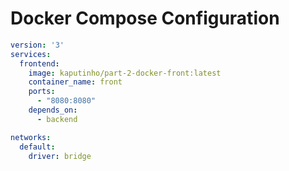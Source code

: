 # Docker Compose Configuration

```yaml
version: '3'
services:
  frontend:
    image: kaputinho/part-2-docker-front:latest
    container_name: front
    ports:
      - "8080:8080"
    depends_on:
      - backend

networks:
  default:
    driver: bridge

